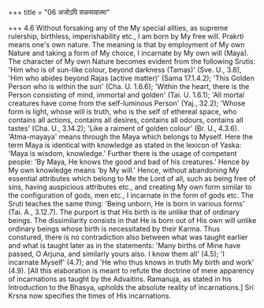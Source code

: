 +++
title = "06 अजोऽपि सन्नव्ययात्मा"

+++
4.6 Without forsaking any of the My special alities, as supreme
rulership, birthless, imperishability etc., I am born by My free will.
Prakrti means one's own nature. The meaning is that by employment of My
own Nature and taking a form of My choice, I incarnate by My own will
(Maya). The character of My own Nature becomes evident from the
following Srutis: 'Him who is of sun-like colour, beyond darkness
(Tamas)' (Sve. U., 3.8), 'Him who abides beyond Rajas (active matter)'
(Sama 17.1.4.2); 'This Golden Person who is within the sun' (Cha. U.
1.6.6); 'Within the heart, there is the Person consisting of mind,
immortal and golden' (Tai. U. 1.6.1); 'All mortal creatures have come
from the self-luminous Person' (Yaj., 32.2); 'Whose form is light, whose
will is truth, who is the self of ethereal space, who contains all
actions, contains all desires, contains all odours, contains all tastes'
(Cha. U., 3.14.2); 'Like a raiment of golden colour' (Br. U., 4.3.6).
'Atma-mayaya' means through the Maya which belongs to Myself. Here the
term Maya is identical with knowledge as stated in the lexicon of Yaska:
'Maya is wisdom, knowledge.' Further there is the usage of competent
people: 'By Maya, He knows the good and bad of his creatures.' Hence by
My own knowledge means 'by My will.' Hence, without abandoning My
essential attributes which belong to Me the Lord of all, such as being
free of sins, having auspicious attributes etc., and creating My own
form similar to the configuration of gods, men etc., I incarnate in the
form of gods etc. The Sruti teaches the same thing: 'Being unborn, He is
born in various forms' (Tai. A., 3.12.7). The purport is that His birth
is ite unlike that of ordinary beings. The dissimilarity consists in
that He is born out of His own will unlike ordinary beings whose birth
is necessitated by their Karma. Thus constured, there is no
contradiction also between what was taught earlier and what is taught
later as in the statements: 'Many births of Mine have passed, O Arjuna,
and similarly yours also. I know them all' (4.5); 'I incarnate Myself'
(4.7); and 'He who thus knows in truth My birth and work' (4.9). \[All
this elaboration is meant to refute the doctrine of mere apparency of
incarnations as taught by the Advaitins. Ramanuja, as stated in his
Introduction to the Bhasya, upholds the absolute reality of
incarnations.\] Sri Krsna now specifies the times of His incarnations.
